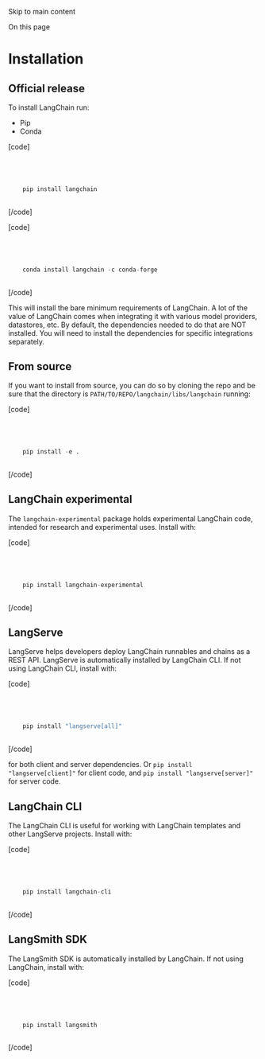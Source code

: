 

Skip to main content

On this page

# Installation

## Official release​

To install LangChain run:

  * Pip
  * Conda

[code]
```python




    pip install langchain  
    


```
[/code]


[code]
```python




    conda install langchain -c conda-forge  
    


```
[/code]


This will install the bare minimum requirements of LangChain. A lot of the value of LangChain comes when integrating it with various model providers, datastores, etc. By default, the dependencies
needed to do that are NOT installed. You will need to install the dependencies for specific integrations separately.

## From source​

If you want to install from source, you can do so by cloning the repo and be sure that the directory is `PATH/TO/REPO/langchain/libs/langchain` running:

[code]
```python




    pip install -e .  
    


```
[/code]


## LangChain experimental​

The `langchain-experimental` package holds experimental LangChain code, intended for research and experimental uses. Install with:

[code]
```python




    pip install langchain-experimental  
    


```
[/code]


## LangServe​

LangServe helps developers deploy LangChain runnables and chains as a REST API. LangServe is automatically installed by LangChain CLI. If not using LangChain CLI, install with:

[code]
```python




    pip install "langserve[all]"  
    


```
[/code]


for both client and server dependencies. Or `pip install "langserve[client]"` for client code, and `pip install "langserve[server]"` for server code.

## LangChain CLI​

The LangChain CLI is useful for working with LangChain templates and other LangServe projects. Install with:

[code]
```python




    pip install langchain-cli  
    


```
[/code]


## LangSmith SDK​

The LangSmith SDK is automatically installed by LangChain. If not using LangChain, install with:

[code]
```python




    pip install langsmith  
    


```
[/code]


